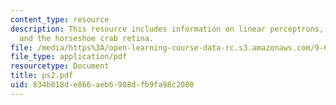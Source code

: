 ```yaml
---
content_type: resource
description: This resource includes information on linear perceptrons, lateral inhibition
  and the horseshoe crab retina.
file: /media/https%3A/open-learning-course-data-rc.s3.amazonaws.com/9-641j-introduction-to-neural-networks-spring-2005/834b018de866aeb6908dfb9fa98c2080_ps2.pdf
file_type: application/pdf
resourcetype: Document
title: ps2.pdf
uid: 834b018d-e866-aeb6-908d-fb9fa98c2080
---
```

